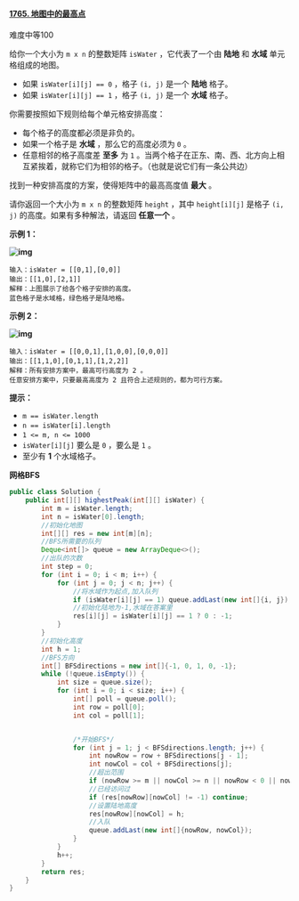 #### [1765. 地图中的最高点](https://leetcode-cn.com/problems/map-of-highest-peak/)

难度中等100

给你一个大小为 `m x n` 的整数矩阵 `isWater` ，它代表了一个由 **陆地** 和 **水域** 单元格组成的地图。

- 如果 `isWater[i][j] == 0` ，格子 `(i, j)` 是一个 **陆地** 格子。
- 如果 `isWater[i][j] == 1` ，格子 `(i, j)` 是一个 **水域** 格子。

你需要按照如下规则给每个单元格安排高度：

- 每个格子的高度都必须是非负的。
- 如果一个格子是 **水域** ，那么它的高度必须为 `0` 。
- 任意相邻的格子高度差 **至多** 为 `1` 。当两个格子在正东、南、西、北方向上相互紧挨着，就称它们为相邻的格子。（也就是说它们有一条公共边）

找到一种安排高度的方案，使得矩阵中的最高高度值 **最大** 。

请你返回一个大小为 `m x n` 的整数矩阵 `height` ，其中 `height[i][j]` 是格子 `(i, j)` 的高度。如果有多种解法，请返回 **任意一个** 。

**示例 1：**

**![img](https://assets.leetcode.com/uploads/2021/01/10/screenshot-2021-01-11-at-82045-am.png)**

```
输入：isWater = [[0,1],[0,0]]
输出：[[1,0],[2,1]]
解释：上图展示了给各个格子安排的高度。
蓝色格子是水域格，绿色格子是陆地格。
```

**示例 2：**

**![img](https://assets.leetcode.com/uploads/2021/01/10/screenshot-2021-01-11-at-82050-am.png)**

```
输入：isWater = [[0,0,1],[1,0,0],[0,0,0]]
输出：[[1,1,0],[0,1,1],[1,2,2]]
解释：所有安排方案中，最高可行高度为 2 。
任意安排方案中，只要最高高度为 2 且符合上述规则的，都为可行方案。
```

**提示：**

- `m == isWater.length`
- `n == isWater[i].length`
- `1 <= m, n <= 1000`
- `isWater[i][j]` 要么是 `0` ，要么是 `1` 。
- 至少有 **1** 个水域格子。

**网格BFS**

```java
public class Solution {
    public int[][] highestPeak(int[][] isWater) {
        int m = isWater.length;
        int n = isWater[0].length;
        //初始化地图
        int[][] res = new int[m][n];
        //BFS所需要的队列
        Deque<int[]> queue = new ArrayDeque<>();
        //出队的次数
        int step = 0;
        for (int i = 0; i < m; i++) {
            for (int j = 0; j < n; j++) {
                //将水域作为起点,加入队列
                if (isWater[i][j] == 1) queue.addLast(new int[]{i, j});
                //初始化陆地为-1,水域在答案里
                res[i][j] = isWater[i][j] == 1 ? 0 : -1;
            }
        }
        //初始化高度
        int h = 1;
        //BFS方向
        int[] BFSdirections = new int[]{-1, 0, 1, 0, -1};
        while (!queue.isEmpty()) {
            int size = queue.size();
            for (int i = 0; i < size; i++) {
                int[] poll = queue.poll();
                int row = poll[0];
                int col = poll[1];


                /*开始BFS*/
                for (int j = 1; j < BFSdirections.length; j++) {
                    int nowRow = row + BFSdirections[j - 1];
                    int nowCol = col + BFSdirections[j];
                    //超出范围
                    if (nowRow >= m || nowCol >= n || nowRow < 0 || nowCol < 0) continue;
                    //已经访问过
                    if (res[nowRow][nowCol] != -1) continue;
                    //设置陆地高度
                    res[nowRow][nowCol] = h;
                    //入队
                    queue.addLast(new int[]{nowRow, nowCol});
                }
            }
            h++;
        }
        return res;
    }
}
```

